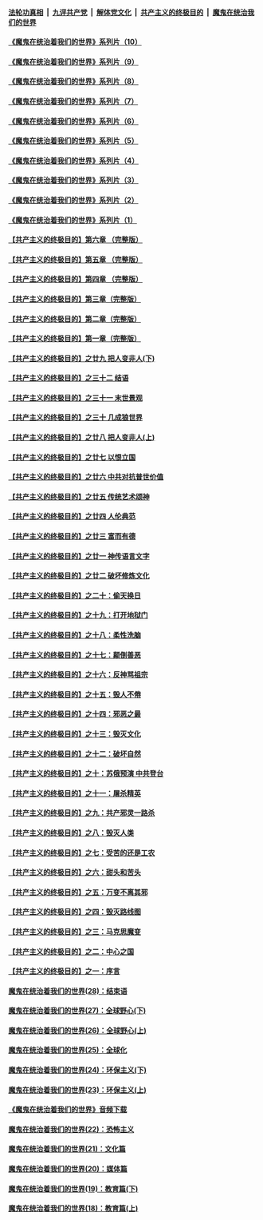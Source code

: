 

####  [法轮功真相](../../../../basic/blob/master/README.md?t=08081902) &nbsp;|&nbsp; [九评共产党](../../../../9ping.md/blob/master/README.md?t=08081902) &nbsp;|&nbsp; [解体党文化](../../../../jtdwh.md/blob/master/README.md?t=08081902)  &nbsp;|&nbsp; [共产主义的终极目的](../../../../gczydzjmd.md/blob/master/README.md?t=08081902) &nbsp;|&nbsp; [魔鬼在统治我们的世界](../../../../mgztzwmdsj.md/blob/master/README.md?t=08081902) 

#### [《魔鬼在统治着我们的世界》系列片（10）](../pages/nsc422/n12292670.md?t=08081902) 

#### [《魔鬼在统治着我们的世界》系列片（9）](../pages/nsc422/n12290859.md?t=08081902) 

#### [《魔鬼在统治着我们的世界》系列片（8）](../pages/nsc422/n12287445.md?t=08081902) 

#### [《魔鬼在统治着我们的世界》系列片（7）](../pages/nsc422/n12283425.md?t=08081902) 

#### [《魔鬼在统治着我们的世界》系列片（6）](../pages/nsc422/n12282314.md?t=08081902) 

#### [《魔鬼在统治着我们的世界》系列片（5）](../pages/nsc422/n12281419.md?t=08081902) 

#### [《魔鬼在统治着我们的世界》系列片（4）](../pages/nsc422/n12274024.md?t=08081902) 

#### [《魔鬼在统治着我们的世界》系列片（3）](../pages/nsc422/n12271322.md?t=08081902) 

#### [《魔鬼在统治着我们的世界》系列片（2）](../pages/nsc422/n12269049.md?t=08081902) 

#### [《魔鬼在统治着我们的世界》系列片（1）](../pages/nsc422/n12267575.md?t=08081902) 

#### [【共产主义的终极目的】第六章 （完整版）](../pages/nsc422/n11428913.md?t=08081902) 

#### [【共产主义的终极目的】第五章 （完整版）](../pages/nsc422/n11428912.md?t=08081902) 

#### [【共产主义的终极目的】第四章 （完整版）](../pages/nsc422/n11428907.md?t=08081902) 

#### [【共产主义的终极目的】第三章（完整版）](../pages/nsc422/n11428848.md?t=08081902) 

#### [【共产主义的终极目的】第二章（完整版）](../pages/nsc422/n11428831.md?t=08081902) 

#### [【共产主义的终极目的】第一章（完整版）](../pages/nsc422/n11417651.md?t=08081902) 

#### [【共产主义的终极目的】之廿九 把人变非人(下)](../pages/nsc422/n11344140.md?t=08081902) 

#### [【共产主义的终极目的】之三十二 结语](../pages/nsc422/n11360535.md?t=08081902) 

#### [【共产主义的终极目的】之三十一 末世景观](../pages/nsc422/n11351129.md?t=08081902) 

#### [【共产主义的终极目的】之三十 几成狼世界](../pages/nsc422/n11348280.md?t=08081902) 

#### [【共产主义的终极目的】之廿八 把人变非人(上)](../pages/nsc422/n11340492.md?t=08081902) 

#### [【共产主义的终极目的】之廿七 以恨立国](../pages/nsc422/n11336944.md?t=08081902) 

#### [【共产主义的终极目的】之廿六 中共对抗普世价值](../pages/nsc422/n11324785.md?t=08081902) 

#### [【共产主义的终极目的】之廿五 传统艺术颂神](../pages/nsc422/n11296396.md?t=08081902) 

#### [【共产主义的终极目的】之廿四 人伦典范](../pages/nsc422/n11296397.md?t=08081902) 

#### [【共产主义的终极目的】之廿三 富而有德](../pages/nsc422/n11283598.md?t=08081902) 

#### [【共产主义的终极目的】之廿一 神传语言文字](../pages/nsc422/n11263265.md?t=08081902) 

#### [【共产主义的终极目的】之廿二 破坏修炼文化](../pages/nsc422/n11245728.md?t=08081902) 

#### [【共产主义的终极目的】之二十：偷天换日](../pages/nsc422/n11238846.md?t=08081902) 

#### [【共产主义的终极目的】之十九：打开地狱门](../pages/nsc422/n11206376.md?t=08081902) 

#### [【共产主义的终极目的】之十八：柔性洗脑](../pages/nsc422/n11199994.md?t=08081902) 

#### [【共产主义的终极目的】之十七：颠倒善恶](../pages/nsc422/n11179782.md?t=08081902) 

#### [【共产主义的终极目的】之十六：反神骂祖宗](../pages/nsc422/n11166798.md?t=08081902) 

#### [【共产主义的终极目的】之十五：毁人不倦](../pages/nsc422/n11166792.md?t=08081902) 

#### [【共产主义的终极目的】之十四：邪恶之最](../pages/nsc422/n11150249.md?t=08081902) 

#### [【共产主义的终极目的】之十三：毁灭文化](../pages/nsc422/n11135227.md?t=08081902) 

#### [【共产主义的终极目的】之十二：破坏自然](../pages/nsc422/n11135214.md?t=08081902) 

#### [【共产主义的终极目的】之十：苏俄预演 中共登台](../pages/nsc422/n11118424.md?t=08081902) 

#### [【共产主义的终极目的】之十一：屠杀精英](../pages/nsc422/n11118442.md?t=08081902) 

#### [【共产主义的终极目的】之九：共产邪灵一路杀](../pages/nsc422/n11114139.md?t=08081902) 

#### [【共产主义的终极目的】之八：毁灭人类](../pages/nsc422/n11108503.md?t=08081902) 

#### [【共产主义的终极目的】之七：受苦的还是工农](../pages/nsc422/n11101809.md?t=08081902) 

#### [【共产主义的终极目的】之六：甜头和苦头](../pages/nsc422/n11096971.md?t=08081902) 

#### [【共产主义的终极目的】之五：万变不离其邪](../pages/nsc422/n11091285.md?t=08081902) 

#### [【共产主义的终极目的】之四：毁灭路线图](../pages/nsc422/n11086284.md?t=08081902) 

#### [【共产主义的终极目的】之三：马克思魔变](../pages/nsc422/n11061941.md?t=08081902) 

#### [【共产主义的终极目的】之二：中心之国](../pages/nsc422/n11047728.md?t=08081902) 

#### [【共产主义的终极目的】之一：序言](../pages/nsc422/n11086077.md?t=08081902) 

#### [魔鬼在统治着我们的世界(28)：结束语](../pages/nsc422/n10936246.md?t=08081902) 

#### [魔鬼在统治着我们的世界(27)：全球野心(下)](../pages/nsc422/n10928319.md?t=08081902) 

#### [魔鬼在统治着我们的世界(26)：全球野心(上)](../pages/nsc422/n10900318.md?t=08081902) 

#### [魔鬼在统治着我们的世界(25)：全球化](../pages/nsc422/n10788205.md?t=08081902) 

#### [魔鬼在统治着我们的世界(24)：环保主义(下)](../pages/nsc422/n10695307.md?t=08081902) 

#### [魔鬼在统治着我们的世界(23)：环保主义(上)](../pages/nsc422/n10688613.md?t=08081902) 

#### [《魔鬼在统治着我们的世界》音频下载](../pages/nsc422/n10635553.md?t=08081902) 

#### [魔鬼在统治着我们的世界(22)：恐怖主义](../pages/nsc422/n10614727.md?t=08081902) 

#### [魔鬼在统治着我们的世界(21)：文化篇](../pages/nsc422/n10597706.md?t=08081902) 

#### [魔鬼在统治着我们的世界(20)：媒体篇](../pages/nsc422/n10586579.md?t=08081902) 

#### [魔鬼在统治着我们的世界(19)：教育篇(下)](../pages/nsc422/n10564808.md?t=08081902) 

#### [魔鬼在统治着我们的世界(18)：教育篇(上)](../pages/nsc422/n10526970.md?t=08081902) 

